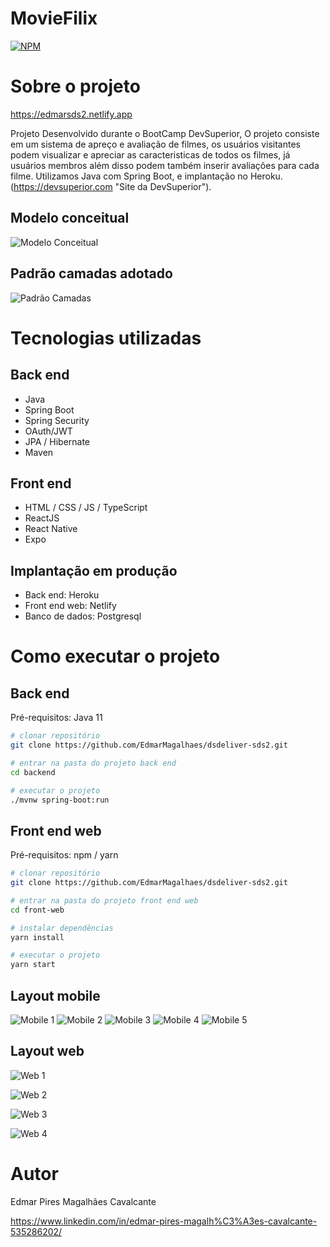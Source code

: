 # MovieFilix

[![NPM](https://img.shields.io/npm/l/react)](https://github.com/EdmarMagalhaes/movieflix-backend-tests/blob/main/LICENSE) 

# Sobre o projeto

https://edmarsds2.netlify.app

Projeto Desenvolvido durante o BootCamp DevSuperior, O projeto consiste em um sistema de apreço e avaliação de filmes, os usuários visitantes podem visualizar e apreciar as caracteristicas de todos os filmes, já usuários membros além disso podem também inserir avaliações para cada filme. Utilizamos Java com Spring Boot, e implantação no Heroku.
(https://devsuperior.com "Site da DevSuperior").

## Modelo conceitual
![Modelo Conceitual](https://github.com/EdmarMagalhaes/movieflix-backend-tests/blob/main/assets/ModeloConceitual.jpg)

## Padrão camadas adotado
![Padrão Camadas](https://github.com/EdmarMagalhaes/dsdeliver-sds2/blob/main/assets/camadas.png)

# Tecnologias utilizadas
## Back end
- Java
- Spring Boot
- Spring Security
- OAuth/JWT
- JPA / Hibernate
- Maven
## Front end
- HTML / CSS / JS / TypeScript
- ReactJS
- React Native
- Expo
## Implantação em produção
- Back end: Heroku
- Front end web: Netlify
- Banco de dados: Postgresql

# Como executar o projeto

## Back end
Pré-requisitos: Java 11

```bash
# clonar repositório
git clone https://github.com/EdmarMagalhaes/dsdeliver-sds2.git

# entrar na pasta do projeto back end
cd backend

# executar o projeto
./mvnw spring-boot:run
```

## Front end web
Pré-requisitos: npm / yarn

```bash
# clonar repositório
git clone https://github.com/EdmarMagalhaes/dsdeliver-sds2.git

# entrar na pasta do projeto front end web
cd front-web

# instalar dependências
yarn install

# executar o projeto
yarn start
```
## Layout mobile
![Mobile 1](https://github.com/EdmarMagalhaes/dsdeliver-sds2/blob/main/assets/AppMobileCapa.jpg) ![Mobile 2](https://github.com/EdmarMagalhaes/dsdeliver-sds2/blob/main/assets/AppMobileConfirma.jpg)
![Mobile 3](https://github.com/EdmarMagalhaes/dsdeliver-sds2/blob/main/assets/AppMobileNavegação.jpg) ![Mobile 4](https://github.com/EdmarMagalhaes/dsdeliver-sds2/blob/main/assets/AppMobilePedidos.jpg)
![Mobile 5](https://github.com/EdmarMagalhaes/dsdeliver-sds2/blob/main/assets/AppMobilePedConfirm.jpg)

## Layout web
![Web 1](https://github.com/EdmarMagalhaes/dsdeliver-sds2/blob/main/assets/AppWebCapa.jpg)

![Web 2](https://github.com/EdmarMagalhaes/dsdeliver-sds2/blob/main/assets/AppWebOrders.jpg)

![Web 3](https://github.com/EdmarMagalhaes/dsdeliver-sds2/blob/main/assets/AppWebOrderMake.jpg)

![Web 4](https://github.com/EdmarMagalhaes/dsdeliver-sds2/blob/main/assets/AppWebOrderSend.jpg)

# Autor

Edmar Pires Magalhães Cavalcante

https://www.linkedin.com/in/edmar-pires-magalh%C3%A3es-cavalcante-535286202/
